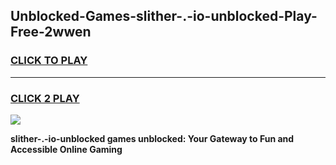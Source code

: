 
## Unblocked-Games-slither-.-io-unblocked-Play-Free-2wwen
<h3>
<a href="https://premium76.site?title=slither-.-io-unblocked&ref=23A">CLICK TO PLAY</a></h3>
<hr>

<h3>
<a href="https://premium76.site?title=slither-.-io-unblocked&ref=23A">CLICK 2 PLAY</a>
  
</h3>

<a href="https://premium76.site?title=slither-.-io-unblocked&ref=23A"><img src="https://clearcache.store/games.png"></a>


**slither-.-io-unblocked games unblocked: Your Gateway to Fun and Accessible Online Gaming**
